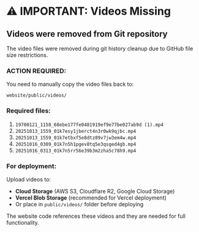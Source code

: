 # ⚠️ IMPORTANT: Videos Missing

## Videos were removed from Git repository

The video files were removed during git history cleanup due to GitHub file size restrictions.

### **ACTION REQUIRED:**

You need to manually copy the video files back to:
```
website/public/videos/
```

### Required files:
1. `19700121_1158_68ebe177fe0481919ef9e77be027ab9d (1).mp4`
2. `20251013_1559_01k7esy1jberct4n3r0wk9qjbc.mp4`
3. `20251013_1559_01k7etbxf5e8dtz89v7jw3em4w.mp4`
4. `20251016_0309_01k7n5h1pgev8tq5e3qsged4gb.mp4`
5. `20251016_0313_01k7n5rr56e39b3m2zha5c78h9.mp4`

### For deployment:

Upload videos to:
- **Cloud Storage** (AWS S3, Cloudflare R2, Google Cloud Storage)
- **Vercel Blob Storage** (recommended for Vercel deployment)
- Or place in `public/videos/` folder before deploying

The website code references these videos and they are needed for full functionality.
